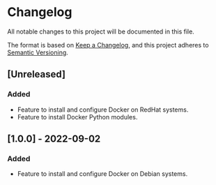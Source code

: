 # Changelog

All notable changes to this project will be documented in this file.

The format is based on [Keep a Changelog](https://keepachangelog.com/en/1.0.0/),
and this project adheres to [Semantic Versioning](https://semver.org/spec/v2.0.0.html).

## [Unreleased]

### Added

- Feature to install and configure Docker on RedHat systems.
- Feature to install Docker Python modules.

## [1.0.0] - 2022-09-02

### Added

- Feature to install and configure Docker on Debian systems.
